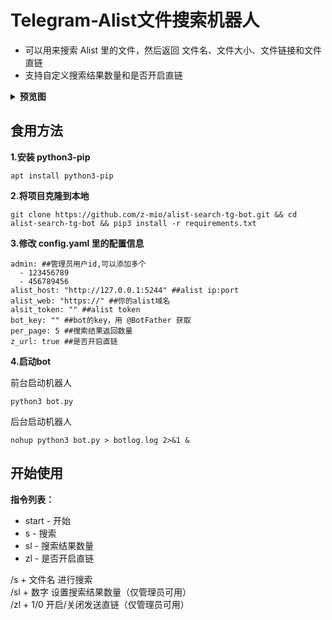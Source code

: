 

# Telegram-Alist文件搜索机器人

- 可以用来搜索 Alist 里的文件，然后返回 文件名、文件大小、文件链接和文件直链
- 支持自定义搜索结果数量和是否开启直链
<details>
<summary><b>预览图</b></summary>

![搜索](https://i.328888.xyz/2023/03/09/onocX.gif)

![更多搜索结果](https://m.360buyimg.com/babel/jfs/t20250308/72563/37/26636/298059/6408b461Fef22bf8c/97378b473d532012.png)
</details>


## 食用方法

**1.安装 python3-pip**

```
apt install python3-pip
```


**2.将项目克隆到本地**
``` 
git clone https://github.com/z-mio/alist-search-tg-bot.git && cd alist-search-tg-bot && pip3 install -r requirements.txt
```

**3.修改 config.yaml 里的配置信息**

``` 
admin: ##管理员用户id,可以添加多个
  - 123456789
  - 456789456
alist_host: "http://127.0.0.1:5244" ##alist ip:port
alist_web: "https://" ##你的alist域名
alsit_token: "" ##alist token
bot_key: "" ##bot的key，用 @BotFather 获取
per_page: 5 ##搜索结果返回数量
z_url: true ##是否开启直链
```

**4.启动bot**

前台启动机器人

``` 
python3 bot.py
```

后台启动机器人

``` 
nohup python3 bot.py > botlog.log 2>&1 &
```

## 开始使用

**指令列表：**

- start - 开始
- s - 搜索
- sl - 搜索结果数量
- zl - 是否开启直链

/s + 文件名 进行搜索  
/sl + 数字 设置搜索结果数量（仅管理员可用）  
/zl + 1/0 开启/关闭发送直链（仅管理员可用）  